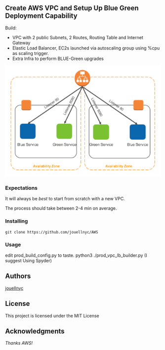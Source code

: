 ## Create AWS VPC and Setup Up Blue Green Deployment Capability

Build:
- VPC with 2 public Subnets, 2 Routes, Routing Table and Internet Gateway
- Elastic Load Balancer, EC2s launched via autoscaling group using %cpu as scaling trigger.
- Extra Infra to perform BLUE-Green upgrades

![Blue-Green](blue_green.png)

### Expectations 
It will always be *best* to start from scratch with a new VPC.

The process should take between 2-4 min on average.


### Installing
```
git clone https://github.com/jouellnyc/AWS
```

### Usage
edit prod_build_config.py to taste. 
python3 ./prod_vpc_lb_builder.py
(I suggest Using Spyder)

## Authors
[jouellnyc](mailto:jouellnyc@gmail.com)

## License
This project is licensed under the MIT License

## Acknowledgments
*Thanks AWS!*
